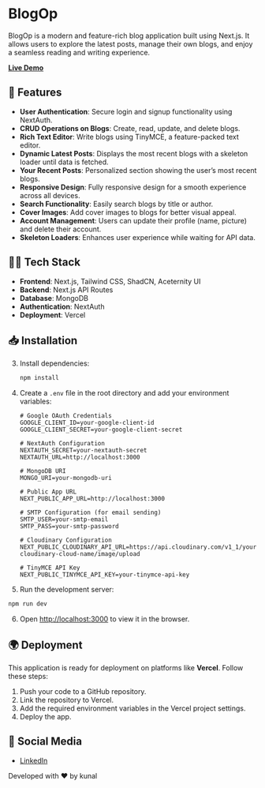 # BlogOp

BlogOp is a modern and feature-rich blog application built using Next.js. It allows users to explore the latest posts, manage their own blogs, and enjoy a seamless reading and writing experience.

[**Live Demo**](https://blogop.vercel.app)

## 🚀 Features

- **User Authentication**: Secure login and signup functionality using NextAuth.
- **CRUD Operations on Blogs**: Create, read, update, and delete blogs.
- **Rich Text Editor**: Write blogs using TinyMCE, a feature-packed text editor.
- **Dynamic Latest Posts**: Displays the most recent blogs with a skeleton loader until data is fetched.
- **Your Recent Posts**: Personalized section showing the user’s most recent blogs.
- **Responsive Design**: Fully responsive design for a smooth experience across all devices.
- **Search Functionality**: Easily search blogs by title or author.
- **Cover Images**: Add cover images to blogs for better visual appeal.
- **Account Management**: Users can update their profile (name, picture) and delete their account.
- **Skeleton Loaders**: Enhances user experience while waiting for API data.

## 🧑‍💻 Tech Stack

- **Frontend**: Next.js, Tailwind CSS, ShadCN, Aceternity UI
- **Backend**: Next.js API Routes
- **Database**: MongoDB
- **Authentication**: NextAuth
- **Deployment**: Vercel

## 📥 Installation

3. Install dependencies:

   ```bash
   npm install
   ```

4. Create a `.env` file in the root directory and add your environment variables:

   ```env
   # Google OAuth Credentials
   GOOGLE_CLIENT_ID=your-google-client-id
   GOOGLE_CLIENT_SECRET=your-google-client-secret

   # NextAuth Configuration
   NEXTAUTH_SECRET=your-nextauth-secret
   NEXTAUTH_URL=http://localhost:3000

   # MongoDB URI
   MONGO_URI=your-mongodb-uri

   # Public App URL
   NEXT_PUBLIC_APP_URL=http://localhost:3000

   # SMTP Configuration (for email sending)
   SMTP_USER=your-smtp-email
   SMTP_PASS=your-smtp-password

   # Cloudinary Configuration
   NEXT_PUBLIC_CLOUDINARY_API_URL=https://api.cloudinary.com/v1_1/your-cloudinary-cloud-name/image/upload

   # TinyMCE API Key
   NEXT_PUBLIC_TINYMCE_API_KEY=your-tinymce-api-key
   ```

5. Run the development server:

```bash
npm run dev
```

6. Open [http://localhost:3000](http://localhost:3000) to view it in the browser.

## 🌍 Deployment

This application is ready for deployment on platforms like **Vercel**. Follow these steps:

1. Push your code to a GitHub repository.
2. Link the repository to Vercel.
3. Add the required environment variables in the Vercel project settings.
4. Deploy the app.

## 📱 Social Media

- [LinkedIn](https://www.linkedin.com/in/kunal-wadile-773706258/)

Developed with ❤️ by kunal
